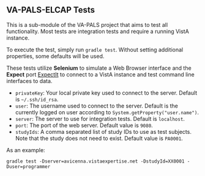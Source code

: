 ## VA-PALS-ELCAP Tests

This is a sub-module of the VA-PALS project that aims to test all functionality. Most tests are integration tests and 
require a running VistA instance.

To execute the test, simply run `gradle test`. Without setting additional properties, some defaults will be used.

These tests utilize __Selenium__ to simulate a Web Browser interface and the __Expect__ port [ExpectIt](https://github.com/Alexey1Gavrilov/ExpectIt) to connect to a VistA instance and test command line interfaces to data.

- `privateKey`: Your local private key used to connect to the server. Default is `~/.ssh/id_rsa`.
- `user`: The username used to connect to the server. Default is the currently logged on user according to `System.getProperty("user.name")`.
- `server`: The server to use for integration tests. Default is `localhost`.
- `port`: The port of the web server. Default value is `9080`.
- `studyIds`: A comma separated list of study IDs to use as test subjects. Note that the study does not need to exist. Default value is `PA0001`.

As an example:

    gradle test -Dserver=avicenna.vistaexpertise.net -DstudyId=XX0001 -Duser=programmer
      